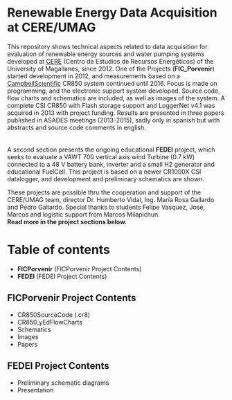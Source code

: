 # Renewable Energy Data Acquisition at CERE/UMAG

This repository shows technical aspects related to data acquisition for evaluation of renewable energy sources and water pumping systems developed at [CERE](http://umag.cl/cere/) (Centro de Estudios de Recursos Energéticos) of the University of Magallanes, since 2012. One of the Projects (**FIC_Porvenir**) started development in 2012, and measurements based on a [CampbellScientific](https://www.campbellsci.com/)  CR850 system continued until 2016. Focus is made on programming, and the electronic support system developed. Source code, flow charts and schematics are included, as well as images of the system. A complete CSI CR850 with Flash storage support and LoggerNet v4.1 was acquired in 2013 with project funding. Results are presented in three papers published in ASADES meetings (2013-2015), sadly only in spanish but with abstracts and source code comments in english.  
<br/> <br/>
A second section presents the ongoing educational **FEDEI** project, which seeks to evaluate a VAWT 700 vertical axis wind Turbine (0.7 kW) connected to a 48 V battery bank, inverter and a small H2 generator and educational FuelCell. This project is based on a newer CR1000X CSI datalogger, and development and preliminary schematics are shown. 

These projects are possible thru the cooperation and support of the CERE/UMAG team, director Dr. Humberto Vidal, Ing. María Rosa Gallardo and Pedro Gallardo. Special thanks to students Felipe Vasquez, José, Marcos and logistic support from Marcos Milapichun.
<br/>
**Read more in the project sections below.**
<br/>


# Table of contents
* **FICPorvenir** (FICPorvenir Project Contents)
* **FEDEI** (FEDEI Project Contents)


## FICPorvenir Project Contents

* CR850SourceCode (.cr8)
* CR850_yEdFlowCharts
* Schematics
* Images
* Papers

## FEDEI Project Contents

* Preliminary schematic diagrams
* Presentation


